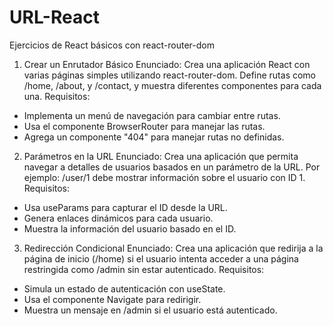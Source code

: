 # URL-React
Ejercicios de React básicos con react-router-dom
1. Crear un Enrutador Básico
Enunciado: Crea una aplicación React con varias páginas
simples utilizando react-router-dom. Define rutas como
/home, /about, y /contact, y muestra diferentes componentes
para cada una.
Requisitos:
- Implementa un menú de navegación para cambiar entre
rutas.
- Usa el componente BrowserRouter para manejar las
rutas.
- Agrega un componente "404" para manejar rutas no
definidas.

2. Parámetros en la URL
Enunciado: Crea una aplicación que permita navegar a
detalles de usuarios basados en un parámetro de la URL. Por
ejemplo: /user/1 debe mostrar información sobre el usuario
con ID 1.
Requisitos:
- Usa useParams para capturar el ID desde la URL.
- Genera enlaces dinámicos para cada usuario.
- Muestra la información del usuario basado en el ID.

3. Redirección Condicional
Enunciado: Crea una aplicación que redirija a la página de
inicio (/home) si el usuario intenta acceder a una página
restringida como /admin sin estar autenticado.
Requisitos:
- Simula un estado de autenticación con useState.
- Usa el componente Navigate para redirigir.
- Muestra un mensaje en /admin si el usuario está
autenticado.
